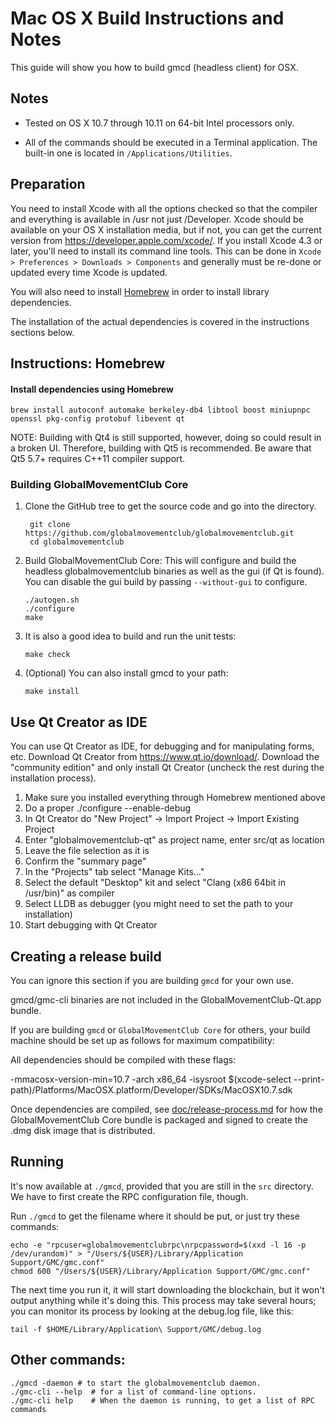 Mac OS X Build Instructions and Notes
====================================
This guide will show you how to build gmcd (headless client) for OSX.

Notes
-----

* Tested on OS X 10.7 through 10.11 on 64-bit Intel processors only.

* All of the commands should be executed in a Terminal application. The
built-in one is located in `/Applications/Utilities`.

Preparation
-----------

You need to install Xcode with all the options checked so that the compiler
and everything is available in /usr not just /Developer. Xcode should be
available on your OS X installation media, but if not, you can get the
current version from https://developer.apple.com/xcode/. If you install
Xcode 4.3 or later, you'll need to install its command line tools. This can
be done in `Xcode > Preferences > Downloads > Components` and generally must
be re-done or updated every time Xcode is updated.

You will also need to install [Homebrew](http://brew.sh) in order to install library
dependencies.

The installation of the actual dependencies is covered in the instructions
sections below.

Instructions: Homebrew
----------------------

#### Install dependencies using Homebrew

    brew install autoconf automake berkeley-db4 libtool boost miniupnpc openssl pkg-config protobuf libevent qt

NOTE: Building with Qt4 is still supported, however, doing so could result in a broken UI. Therefore, building with Qt5 is recommended. Be aware that Qt5 5.7+ requires C++11 compiler support.

### Building GlobalMovementClub Core

1. Clone the GitHub tree to get the source code and go into the directory.

        git clone https://github.com/globalmovementclub/globalmovementclub.git
        cd globalmovementclub

2.  Build GlobalMovementClub Core:
    This will configure and build the headless globalmovementclub binaries as well as the gui (if Qt is found).
    You can disable the gui build by passing `--without-gui` to configure.

        ./autogen.sh
        ./configure
        make

3.  It is also a good idea to build and run the unit tests:

        make check

4.  (Optional) You can also install gmcd to your path:

        make install

Use Qt Creator as IDE
------------------------
You can use Qt Creator as IDE, for debugging and for manipulating forms, etc.
Download Qt Creator from https://www.qt.io/download/. Download the "community edition" and only install Qt Creator (uncheck the rest during the installation process).

1. Make sure you installed everything through Homebrew mentioned above
2. Do a proper ./configure --enable-debug
3. In Qt Creator do "New Project" -> Import Project -> Import Existing Project
4. Enter "globalmovementclub-qt" as project name, enter src/qt as location
5. Leave the file selection as it is
6. Confirm the "summary page"
7. In the "Projects" tab select "Manage Kits..."
8. Select the default "Desktop" kit and select "Clang (x86 64bit in /usr/bin)" as compiler
9. Select LLDB as debugger (you might need to set the path to your installation)
10. Start debugging with Qt Creator

Creating a release build
------------------------
You can ignore this section if you are building `gmcd` for your own use.

gmcd/gmc-cli binaries are not included in the GlobalMovementClub-Qt.app bundle.

If you are building `gmcd` or `GlobalMovementClub Core` for others, your build machine should be set up
as follows for maximum compatibility:

All dependencies should be compiled with these flags:

 -mmacosx-version-min=10.7
 -arch x86_64
 -isysroot $(xcode-select --print-path)/Platforms/MacOSX.platform/Developer/SDKs/MacOSX10.7.sdk

Once dependencies are compiled, see [doc/release-process.md](release-process.md) for how the GlobalMovementClub Core
bundle is packaged and signed to create the .dmg disk image that is distributed.

Running
-------

It's now available at `./gmcd`, provided that you are still in the `src`
directory. We have to first create the RPC configuration file, though.

Run `./gmcd` to get the filename where it should be put, or just try these
commands:

    echo -e "rpcuser=globalmovementclubrpc\nrpcpassword=$(xxd -l 16 -p /dev/urandom)" > "/Users/${USER}/Library/Application Support/GMC/gmc.conf"
    chmod 600 "/Users/${USER}/Library/Application Support/GMC/gmc.conf"

The next time you run it, it will start downloading the blockchain, but it won't
output anything while it's doing this. This process may take several hours;
you can monitor its process by looking at the debug.log file, like this:

    tail -f $HOME/Library/Application\ Support/GMC/debug.log

Other commands:
-------

    ./gmcd -daemon # to start the globalmovementclub daemon.
    ./gmc-cli --help  # for a list of command-line options.
    ./gmc-cli help    # When the daemon is running, to get a list of RPC commands
